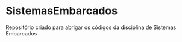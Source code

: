 # SistemasEmbarcados
Repositório criado para abrigar os códigos da disciplina de Sistemas Embarcados
